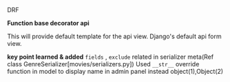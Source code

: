 DRF

**Function base decorator api**

This will provide default template for the api view.
Django's default api form view.

**key point learned & added**
    `fields` , `exclude` related in serializer meta(Ref class GenreSerializer[movies/serializers.py])
    Used `__str__` override function in model to display name in admin panel instead object(1),Object(2)
    
